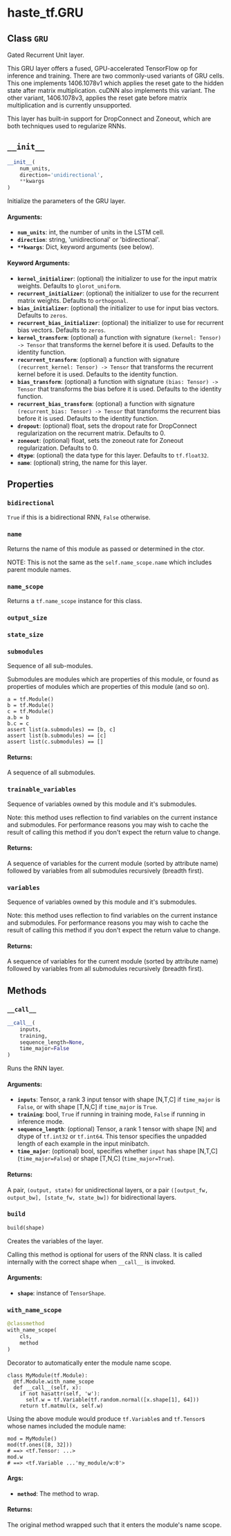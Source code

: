 <div itemscope itemtype="http://developers.google.com/ReferenceObject">
<meta itemprop="name" content="haste_tf.GRU" />
<meta itemprop="path" content="Stable" />
<meta itemprop="property" content="bidirectional"/>
<meta itemprop="property" content="name"/>
<meta itemprop="property" content="name_scope"/>
<meta itemprop="property" content="output_size"/>
<meta itemprop="property" content="state_size"/>
<meta itemprop="property" content="submodules"/>
<meta itemprop="property" content="trainable_variables"/>
<meta itemprop="property" content="variables"/>
<meta itemprop="property" content="__call__"/>
<meta itemprop="property" content="__init__"/>
<meta itemprop="property" content="build"/>
<meta itemprop="property" content="with_name_scope"/>
</div>

# haste_tf.GRU

<!-- Insert buttons and diff -->


## Class `GRU`

Gated Recurrent Unit layer.



<!-- Placeholder for "Used in" -->

This GRU layer offers a fused, GPU-accelerated TensorFlow op for inference
and training. There are two commonly-used variants of GRU cells. This one
implements 1406.1078v1 which applies the reset gate to the hidden state
after matrix multiplication. cuDNN also implements this variant. The other
variant, 1406.1078v3, applies the reset gate before matrix multiplication
and is currently unsupported.

This layer has built-in support for DropConnect and Zoneout, which are
both techniques used to regularize RNNs.

<h2 id="__init__"><code><a name="__init__">__init__</a></code></h2>

``` python
__init__(
    num_units,
    direction='unidirectional',
    **kwargs
)
```

Initialize the parameters of the GRU layer.


#### Arguments:


* <b>`num_units`</b>: int, the number of units in the LSTM cell.
* <b>`direction`</b>: string, 'unidirectional' or 'bidirectional'.
* <b>`**kwargs`</b>: Dict, keyword arguments (see below).


#### Keyword Arguments:


* <b>`kernel_initializer`</b>: (optional) the initializer to use for the input
  matrix weights. Defaults to `glorot_uniform`.
* <b>`recurrent_initializer`</b>: (optional) the initializer to use for the
  recurrent matrix weights. Defaults to `orthogonal`.
* <b>`bias_initializer`</b>: (optional) the initializer to use for input bias
  vectors. Defaults to `zeros`.
* <b>`recurrent_bias_initializer`</b>: (optional) the initializer to use for
  recurrent bias vectors. Defaults to `zeros`.
* <b>`kernel_transform`</b>: (optional) a function with signature
  `(kernel: Tensor) -> Tensor` that transforms the kernel before it is
  used. Defaults to the identity function.
* <b>`recurrent_transform`</b>: (optional) a function with signature
  `(recurrent_kernel: Tensor) -> Tensor` that transforms the recurrent
  kernel before it is used. Defaults to the identity function.
* <b>`bias_transform`</b>: (optional) a function with signature
  `(bias: Tensor) -> Tensor` that transforms the bias before it is used.
  Defaults to the identity function.
* <b>`recurrent_bias_transform`</b>: (optional) a function with signature
  `(recurrent_bias: Tensor) -> Tensor` that transforms the recurrent bias
  before it is used. Defaults to the identity function.
* <b>`dropout`</b>: (optional) float, sets the dropout rate for DropConnect
  regularization on the recurrent matrix. Defaults to 0.
* <b>`zoneout`</b>: (optional) float, sets the zoneout rate for Zoneout
  regularization. Defaults to 0.
* <b>`dtype`</b>: (optional) the data type for this layer. Defaults to `tf.float32`.
* <b>`name`</b>: (optional) string, the name for this layer.



## Properties

<h3 id="bidirectional"><code>bidirectional</code></h3>

`True` if this is a bidirectional RNN, `False` otherwise.


<h3 id="name"><code>name</code></h3>

Returns the name of this module as passed or determined in the ctor.

NOTE: This is not the same as the `self.name_scope.name` which includes
parent module names.

<h3 id="name_scope"><code>name_scope</code></h3>

Returns a `tf.name_scope` instance for this class.


<h3 id="output_size"><code>output_size</code></h3>




<h3 id="state_size"><code>state_size</code></h3>




<h3 id="submodules"><code>submodules</code></h3>

Sequence of all sub-modules.

Submodules are modules which are properties of this module, or found as
properties of modules which are properties of this module (and so on).

```
a = tf.Module()
b = tf.Module()
c = tf.Module()
a.b = b
b.c = c
assert list(a.submodules) == [b, c]
assert list(b.submodules) == [c]
assert list(c.submodules) == []
```

#### Returns:

A sequence of all submodules.


<h3 id="trainable_variables"><code>trainable_variables</code></h3>

Sequence of variables owned by this module and it's submodules.

Note: this method uses reflection to find variables on the current instance
and submodules. For performance reasons you may wish to cache the result
of calling this method if you don't expect the return value to change.

#### Returns:

A sequence of variables for the current module (sorted by attribute
name) followed by variables from all submodules recursively (breadth
first).


<h3 id="variables"><code>variables</code></h3>

Sequence of variables owned by this module and it's submodules.

Note: this method uses reflection to find variables on the current instance
and submodules. For performance reasons you may wish to cache the result
of calling this method if you don't expect the return value to change.

#### Returns:

A sequence of variables for the current module (sorted by attribute
name) followed by variables from all submodules recursively (breadth
first).




## Methods

<h3 id="__call__"><code><a name="__call__">__call__</a></code></h3>

``` python
__call__(
    inputs,
    training,
    sequence_length=None,
    time_major=False
)
```

Runs the RNN layer.


#### Arguments:


* <b>`inputs`</b>: Tensor, a rank 3 input tensor with shape [N,T,C] if `time_major`
  is `False`, or with shape [T,N,C] if `time_major` is `True`.
* <b>`training`</b>: bool, `True` if running in training mode, `False` if running
  in inference mode.
* <b>`sequence_length`</b>: (optional) Tensor, a rank 1 tensor with shape [N] and
  dtype of `tf.int32` or `tf.int64`. This tensor specifies the unpadded
  length of each example in the input minibatch.
* <b>`time_major`</b>: (optional) bool, specifies whether `input` has shape [N,T,C]
  (`time_major=False`) or shape [T,N,C] (`time_major=True`).


#### Returns:

A pair, `(output, state)` for unidirectional layers, or a pair
`([output_fw, output_bw], [state_fw, state_bw])` for bidirectional
layers.


<h3 id="build"><code><a name="build">build</a></code></h3>

``` python
build(shape)
```

Creates the variables of the layer.

Calling this method is optional for users of the RNN class. It is called
internally with the correct shape when `__call__` is invoked.

#### Arguments:


* <b>`shape`</b>: instance of `TensorShape`.

<h3 id="with_name_scope"><code><a name="with_name_scope">with_name_scope</a></code></h3>

``` python
@classmethod
with_name_scope(
    cls,
    method
)
```

Decorator to automatically enter the module name scope.

```
class MyModule(tf.Module):
  @tf.Module.with_name_scope
  def __call__(self, x):
    if not hasattr(self, 'w'):
      self.w = tf.Variable(tf.random.normal([x.shape[1], 64]))
    return tf.matmul(x, self.w)
```

Using the above module would produce `tf.Variable`s and `tf.Tensor`s whose
names included the module name:

```
mod = MyModule()
mod(tf.ones([8, 32]))
# ==> <tf.Tensor: ...>
mod.w
# ==> <tf.Variable ...'my_module/w:0'>
```

#### Args:


* <b>`method`</b>: The method to wrap.


#### Returns:

The original method wrapped such that it enters the module's name scope.




